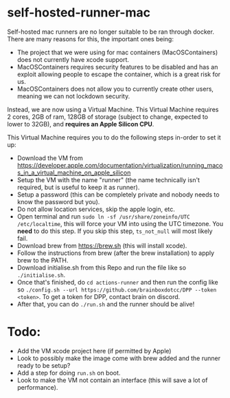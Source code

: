 # self-hosted-runner-mac
Self-hosted mac runners are no longer suitable to be ran through docker. There are many reasons for this, the important ones being:
- The project that we were using for mac containers (MacOSContainers) does not currently have xcode support.
- MacOSContainers requires security features to be disabled and has an exploit allowing people to escape the container, which is a great risk for us.
- MacOSContainers does not allow you to currently create other users, meaning we can not lockdown security.

Instead, we are now using a Virtual Machine. This Virtual Machine requires 2 cores, 2GB of ram, 128GB of storage (subject to change, expected to lower to 32GB), and **requires an Apple Silicon CPU**.

This Virtual Machine requires you to do the following steps in-order to set it up:

- Download the VM from https://developer.apple.com/documentation/virtualization/running_macos_in_a_virtual_machine_on_apple_silicon
- Setup the VM with the name "runner" (the name technically isn't required, but is useful to keep it as runner).
- Setup a password (this can be completely private and nobody needs to know the password but you).
- Do not allow location services, skip the apple login, etc.
- Open terminal and run `sudo ln -sf /usr/share/zoneinfo/UTC /etc/localtime`, this will force your VM into using the UTC timezone. You **need** to do this step. If you skip this step, `ts_not_null` will most likely fail.
- Download brew from https://brew.sh (this will install xcode).
- Follow the instructions from brew (after the brew installation) to apply brew to the PATH.
- Download initialise.sh from this Repo and run the file like so `./initialise.sh`.
- Once that's finished, do `cd actions-runner` and then run the config like so `./config.sh --url https://github.com/brainboxdotcc/DPP --token <token>`. To get a token for DPP, contact brain on discord.
- After that, you can do `./run.sh` and the runner should be alive!

# Todo:
- Add the VM xcode project here (if permitted by Apple)
- Look to possibly make the image come with brew added and the runner ready to be setup?
- Add a step for doing `run.sh` on boot.
- Look to make the VM not contain an interface (this will save a lot of performance). 
